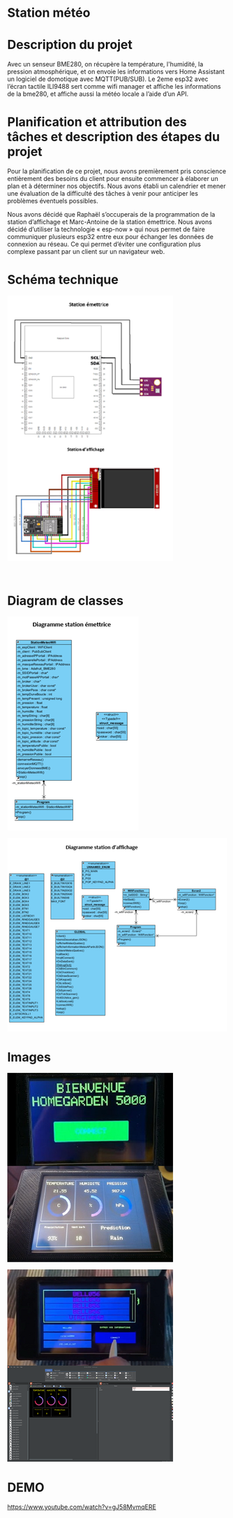 # Station météo

# Description du projet

Avec un senseur BME280, on récupère la température, l'humidité, la pression atmosphérique, et on envoie les informations vers Home Assistant un logiciel de domotique avec MQTT(PUB/SUB).
Le 2eme esp32 avec l’écran tactile ILI9488 sert comme wifi manager et affiche les informations de la bme280, et affiche aussi la météo locale a l’aide d’un API.

# Planification et attribution des tâches et description des étapes du projet

Pour la planification de ce projet, nous avons premièrement pris conscience entièrement des besoins du client pour ensuite commencer à élaborer un plan et à déterminer nos objectifs. Nous avons établi un calendrier et mener une évaluation de la difficulté des tâches à venir pour anticiper les problèmes éventuels possibles.

Nous avons décidé que Raphaël s’occuperais de la programmation de la station d’affichage et Marc-Antoine de la station émettrice. Nous avons décidé d’utiliser la technologie « esp-now » qui nous permet de faire communiquer plusieurs esp32 entre eux pour échanger les données de connexion au réseau. Ce qui permet d’éviter une configuration plus complexe passant par un client sur un navigateur web.


# Schéma technique

<img src="./img/ESP32BME.png"
     alt="ESP32BME"
     style="float: left; margin-right: 10px;" />

<img src="./img/ESP32ILI9488.png"
     alt="ESP32ILI9488"
     style="margin-right: 10px;" />

<br>

# Diagram de classes

<img src="./img/diagramemetteur.png"
     alt="Markdown Monster icon"
     style="float: center;" />

<img src="./img/diagramEcran.png"
     alt="Markdown Monster icon"
     style="margin-right: 10px;" />


# Images


<img src="./img/homeGarden5000.jpg"
     alt="Markdown Monster icon"
     style="float: left; margin-right: 10px;" />

<img src="./img/info.jpg"
     alt="Markdown Monster icon"
     style="margin-right: 10px;" />

<img src="./img/wifiManager.png"
     alt="Markdown Monster icon"
     style="float: left; margin-right: 10px;" />

<img src="./img/GUI.png"
     alt="Markdown Monster icon"
     style="margin-right: 8px;" />


# DEMO
https://www.youtube.com/watch?v=gJ58MvmqERE
